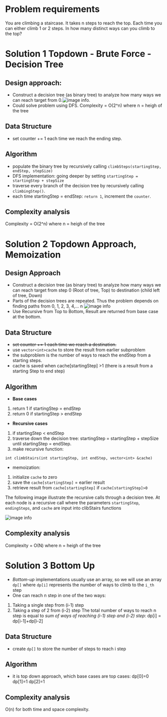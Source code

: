 # Problem requirements
You are climbing a staircase. It takes n steps to reach the top.
Each time you can either climb 1 or 2 steps. In how many distinct ways can you climb to the top?

# Solution 1 Topdown - Brute Force - Decision Tree
## Design approach:
* Construct a decision tree (as binary tree) to analyze how many ways we can reach target from 0.![image info](./Tree_ClimbStep.png).
* Could solve problem using DFS. Complexity = O(2^n) where n = heigh of the tree
## Data Structure
* set counter += 1 each time we reach the ending step.
## Algorithm
* populate the binary tree by recursively calling `climbSteps(startingStep, endStep, stepSize)`
* DFS implementation: going deeper by setting `startingStep = startingStep + stepSize`
* traverse every branch of the decision tree by recursively calling `climbingStep()`.
* each time startingStep = endStep: `return 1`, increment the `counter`.
## Complexity analysis
Complexity = O(2^n) where n = heigh of the tree

# Solution 2 Topdown Approach, Memoization
## Design Approach
* Construct a decision tree (as binary tree) to analyze how many ways we can reach target from step 0 (Root of tree, Top) to destination (child left of tree, Down)
* Parts of the decision trees are repeated. Thus the problem depends on finding paths from 0, 1, 2, 3, 4,... n ![image info](./Tree_ClimbStep_simplified.png)
* Use Recursive from Top to Bottom, Result are returned from base case at the bottom.
## Data Structure
* ~~set counter += 1 each time we reach a destination.~~
* use `vector<int>cache` to store the result from earlier subproblem
* the subproblem is the number of ways to reach the endStep from a starting steps.
* cache is saved when cache[startingStep] >1 (there is a result from a starting Step to end step)
## Algorithm

* **Base cases**
1. return 1 if startingStep = endStep
2. return 0 if startingStep > endStep
   
* **Recursive cases**
1. if startingStep < endStep
2. traverse down the decision tree: startingStep = startingStep + stepSize until startingStep = endStep.
3. make recursive function: 
   
```
int climbStairs(int startingStep, int endStep, vector<int> &cache)
```

* memoization:


1. initialize `cache` to zero
2. save the `cache[startingStep]` = earlier result
3. retrieve result from `cache[startingStep]` if `cache[startingStep]>0`

The following image illustrate the recursive calls through a decision tree. At each node is a recursive call where the parameters `startingStep`, `endingSteps`, and `cache` are input into clibStairs functions

![image info](./Tree_ClimbStep_illustration.png)

## Complexity analysis
Complexity = O(N) where n = heigh of the tree

# Solution 3 Bottom Up 
* *Bottom-up* implementations usually use an array, so we will use an array `dp[]` where `dp[i]` represents the number of ways to climb to the `i_th`
  step
* One can reach n step in one of the two ways:
1. Taking a single step from (i-1) step
2. Taking a step of 2 from (i-2) step
The total number of ways to reach n step is equal to *sum of ways of reaching (i-1) step and (i-2) step*:
dp[i] = dp[i-1]+dp[i-2]

## Data Structure
* create `dp[]` to store the number of steps to reach i step
## Algorithm
* it is top down approach, which base cases are top cases:
dp[0]=0
dp[1]=1
dp[2]=1
## Complexity analysis
O(n) for both time and space complexity.